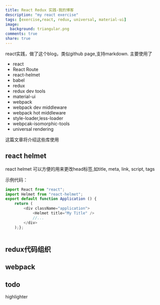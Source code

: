 ```yaml
---
title: React Redux 实践-我的博客
description: "my react exercise"
tags: [exercise,react, redux, universal, material-ui]
image:
  background: triangular.png
comments: true
share: true
---
```


react实践，做了这个blog，类似github page,支持markdown. 主要使用了

* react
* React Route
* react-helmet
* babel
* redux
* redux dev tools
* material-ui
* webpack
* webpack dev middleware
* webpack hot middleware
* style-loader,less-loader 
* webpcak-isomorphic-tools
* universal rendering

这篇文章将介绍这些库使用

## react helmet ##

react helmet 可以方便的用来更改head标签,如title, meta, link, script, tags

示例代码：

```javascript
import React from "react";
import Helmet from "react-helmet";
export default function Application () {
    return (
        <div className="application">
            <Helmet title="My Title" />
            //...
        </div>
    );};
    
```

## redux代码组织 ##

## webpack ##

## todo ##

highlighter
